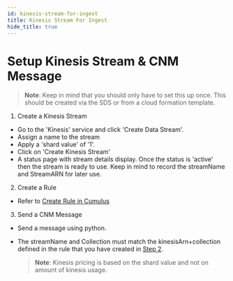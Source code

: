 ```yaml
---
id: kinesis-stream-for-ingest
title: Kinesis Stream For Ingest
hide_title: true
---
```


# Setup Kinesis Stream & CNM Message

> **Note**: Keep in mind that you should only have to set this up once. This should be created via the SDS or from a cloud formation template.

1. Create a Kinesis Stream
  * Go to the 'Kinesis' service and click 'Create Data Stream'.
  * Assign a name to the stream
  * Apply a 'shard value' of '1'.
  * Click on 'Create Kinesis Stream'
  * A status page with stream details display. Once the status is 'active' then the stream is ready to use. Keep in mind to record the streamName and StreamARN for later use.
2. Create a Rule
  * Refer to [Create Rule in Cumulus](../operator-docs/create-rule-in-cumulus)
3. Send a CNM Message
  * Send a message using python.
  * The streamName and Collection must match the kinesisArn+collection defined in the rule that you have created in [Step 2](../operator-docs/create-rule-in-cumulus).

    > **Note**: Kinesis pricing is based on the shard value and not on amount of kinesis usage.